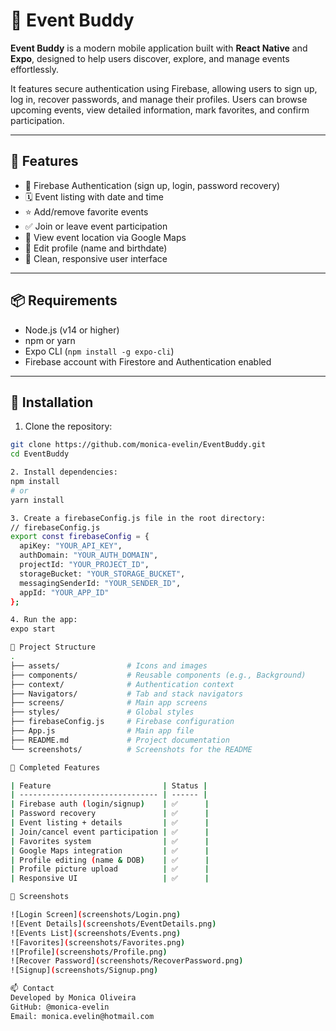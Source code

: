 # 📱 Event Buddy

**Event Buddy** is a modern mobile application built with **React Native** and **Expo**, designed to help users discover, explore, and manage events effortlessly.

It features secure authentication using Firebase, allowing users to sign up, log in, recover passwords, and manage their profiles. Users can browse upcoming events, view detailed information, mark favorites, and confirm participation.

---

## 🚀 Features

- 🔐 Firebase Authentication (sign up, login, password recovery)
- 🗓️ Event listing with date and time
- ⭐ Add/remove favorite events
- ✅ Join or leave event participation
- 📍 View event location via Google Maps
- 👤 Edit profile (name and birthdate)
- 💚 Clean, responsive user interface

---

## 📦 Requirements

- Node.js (v14 or higher)
- npm or yarn
- Expo CLI (`npm install -g expo-cli`)
- Firebase account with Firestore and Authentication enabled

---

## 🔧 Installation

1. Clone the repository:

```bash
git clone https://github.com/monica-evelin/EventBuddy.git
cd EventBuddy

2. Install dependencies:
npm install
# or
yarn install

3. Create a firebaseConfig.js file in the root directory:
// firebaseConfig.js
export const firebaseConfig = {
  apiKey: "YOUR_API_KEY",
  authDomain: "YOUR_AUTH_DOMAIN",
  projectId: "YOUR_PROJECT_ID",
  storageBucket: "YOUR_STORAGE_BUCKET",
  messagingSenderId: "YOUR_SENDER_ID",
  appId: "YOUR_APP_ID"
};

4. Run the app:
expo start

🧱 Project Structure
.
├── assets/               # Icons and images
├── components/           # Reusable components (e.g., Background)
├── context/              # Authentication context
├── Navigators/           # Tab and stack navigators
├── screens/              # Main app screens
├── styles/               # Global styles
├── firebaseConfig.js     # Firebase configuration
├── App.js                # Main app file
├── README.md             # Project documentation
└── screenshots/          # Screenshots for the README

🧪 Completed Features

| Feature                         | Status |
| ------------------------------- | ------ |
| Firebase auth (login/signup)    | ✅      |
| Password recovery               | ✅      |
| Event listing + details         | ✅      |
| Join/cancel event participation | ✅      |
| Favorites system                | ✅      |
| Google Maps integration         | ✅      |
| Profile editing (name & DOB)    | ✅      |
| Profile picture upload          | ✅      |
| Responsive UI                   | ✅      |

📸 Screenshots

![Login Screen](screenshots/Login.png)
![Event Details](screenshots/EventDetails.png)
![Events List](screenshots/Events.png)
![Favorites](screenshots/Favorites.png)
![Profile](screenshots/Profile.png)
![Recover Password](screenshots/RecoverPassword.png)
![Signup](screenshots/Signup.png)

📫 Contact
Developed by Monica Oliveira
GitHub: @monica-evelin
Email: monica.evelin@hotmail.com
```
